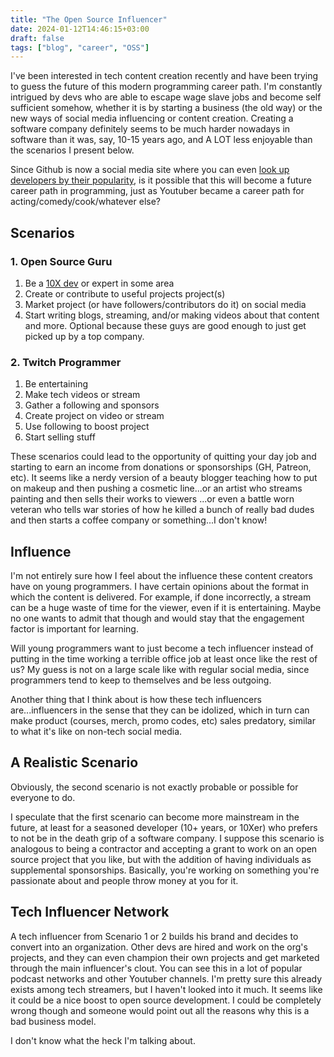 ```yaml
---
title: "The Open Source Influencer"
date: 2024-01-12T14:46:15+03:00
draft: false
tags: ["blog", "career", "OSS"]
---
```


I've been interested in tech content creation recently and have been trying to
guess the future of this modern programming career path. I'm constantly
intrigued by devs who are able to escape wage slave jobs and become self
sufficient somehow, whether it is by starting a business (the old way) or the
new ways of social media influencing or content creation. Creating a software
company definitely seems to be much harder nowadays in software than it was,
say, 10-15 years ago, and A LOT less enjoyable than the scenarios I present
below.

Since Github is now a social media site where you can even [look up developers
by their popularity](https://github.com/trending/developers), is it possible
that this will become a future career path in programming, just as Youtuber
became a career path for acting/comedy/cook/whatever else?

## Scenarios

### 1. Open Source Guru
1. Be a [10X
   dev](https://www.quora.com/Where-did-the-myth-of-the-10x-software-developer-come-from)
or expert in some area
2. Create or contribute to useful projects project(s)
3. Market project (or have followers/contributors do it) on social media
4. Start writing blogs, streaming, and/or making videos about that content and
   more. Optional because these guys are good enough to just get picked up by a
top company.

### 2. Twitch Programmer
1. Be entertaining
2. Make tech videos or stream
3. Gather a following and sponsors
4. Create project on video or stream
5. Use following to boost project
6. Start selling stuff

These scenarios could lead to the opportunity of quitting your day job and
starting to earn an income from donations or sponsorships (GH, Patreon, etc). It
seems like a nerdy version of a beauty blogger teaching how to put on makeup and
then pushing a cosmetic line...or an artist who streams painting and then sells
their works to viewers ...or even a battle worn veteran who tells war stories of
how he killed a bunch of really bad dudes and then starts a coffee company or
something...I don't know!

## Influence

I'm not entirely sure how I feel about the influence these content creators have
on young programmers. I have certain opinions about the format in which the
content is delivered. For example, if done incorrectly, a stream can be a huge
waste of time for the viewer, even if it is entertaining. Maybe no one wants to
admit that though and would stay that the engagement factor is important for
learning. 

Will young programmers want to just become a tech influencer instead of putting
in the time working a terrible office job at least once like the rest of us? My
guess is not on a large scale like with regular social media, since programmers
tend to keep to themselves and be less outgoing.

Another thing that I think about is how these tech influencers are...influencers
in the sense that they can be idolized, which in turn can make product (courses,
merch, promo codes, etc) sales predatory, similar to what it's like on non-tech
social media.

## A Realistic Scenario

Obviously, the second scenario is not exactly probable or possible for everyone
to do.

I speculate that the first scenario can become more mainstream in the future, at
least for a seasoned developer (10+ years, or 10Xer) who prefers to not be in
the death grip of a software company. I suppose this scenario is analogous to
being a contractor and accepting a grant to work on an open source project that
you like, but with the addition of having individuals as supplemental
sponsorships. Basically, you're working on something you're passionate about and
people throw money at you for it.

## Tech Influencer Network

A tech influencer from Scenario 1 or 2 builds his brand and decides to convert
into an organization. Other devs are hired and work on the org's projects, and
they can even champion their own projects and get marketed through the main
influencer's clout. You can see this in a lot of popular podcast networks and
other Youtuber channels. I'm pretty sure this already exists among tech
streamers, but I haven't looked into it much. It seems like it could be a nice
boost to open source development. I could be completely wrong though and someone
would point out all the reasons why this is a bad business model.

I don't know what the heck I'm talking about.

